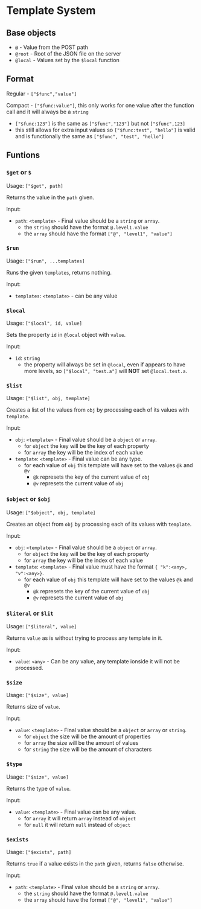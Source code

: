 # Template System

## Base objects

* `@` - Value from the POST path
* `@root` - Root of the JSON file on the server
* `@local` - Values set by the `$local` function


## Format

Regular - `["$func","value"]`

Compact - `["$func:value"]`, this only works for one value after the function call and it will always be a `string`
  * `["$func:123"]` is the same as `["$func","123"]` but not `["$func",123]`
  * this still allows for extra input values so `["$func:test", "hello"]` is valid and is functionally the same as `["$func", "test", "hello"]`

## Funtions

### `$get` or `$`

Usage: `["$get", path]`

Returns the value in the `path` given.

Input:

* `path`: `<template>` - Final value should be a `string` or `array`.
  * the `string` should have the format `@.level1.value`
  * the `array` should have the format `["@", "level1", "value"]`



### `$run`

Usage: `["$run", ...templates]`

Runs the given `templates`, returns nothing.

Input:

* `templates`: `<template>` - can be any value



### `$local`

Usage: `["$local", id, value]`

Sets the property `id` in `@local` object with `value`.

Input:

* `id`: `string`
  * the property will always be set in `@local`, even if appears to have more levels, so `["$local", "test.a"]` will __NOT__ set `@local.test.a`.



### `$list`

Usage: `["$list", obj, template]`

Creates a list of the values from `obj` by processing each of its values with `template`.

Input:

* `obj`: `<template>` - Final value should be a `object` or `array`.
  * for `object` the key will be the key of each property
  * for `array` the key will be the index of each value
* `template`: `<template>` - Final value can be any type.
  * for each value of `obj` this template will have set to the values `@k` and `@v`
    * `@k` represets the key of the current value of `obj`
    * `@v` represets the current value of `obj`



### `$object` or `$obj`

Usage: `["$object", obj, template]`

Creates an object from `obj` by processing each of its values with `template`.

Input:

* `obj`: `<template>` - Final value should be a `object` or `array`.
  * for `object` the key will be the key of each property
  * for `array` the key will be the index of each value
* `template`: `<template>` - Final value must have the format `{ "k":<any>, "v":<any>}`.
  * for each value of `obj` this template will have set to the values `@k` and `@v`
    * `@k` represets the key of the current value of `obj`
    * `@v` represets the current value of `obj`



### `$literal` or `$lit`

Usage: `["$literal", value]`

Returns `value` as is without trying to process any template in it.

Input:

* `value`: `<any>` - Can be any value, any template ionside it will not be processed.



### `$size`

Usage: `["$size", value]`

Returns size of `value`.

Input:

* `value`: `<template>` - Final value should be a `object` or `array` or `string`.
  * for `object` the size will be the amount of properties
  * for `array` the size will be the amount of values
  * for `string` the size will be the amount of characters



### `$type`

Usage: `["$size", value]`

Returns the type of `value`.

Input:

* `value`: `<template>` - Final value can be any value.
  * for `array` it will return `array` instead of `object`
  * for `null` it will return `null` instead of `object`



### `$exists`

Usage: `["$exists", path]`

Returns `true` if a value exists in the `path` given, returns `false` otherwise.

Input:

* `path`: `<template>` - Final value should be a `string` or `array`.
  * the `string` should have the format `@.level1.value`
  * the `array` should have the format `["@", "level1", "value"]`
